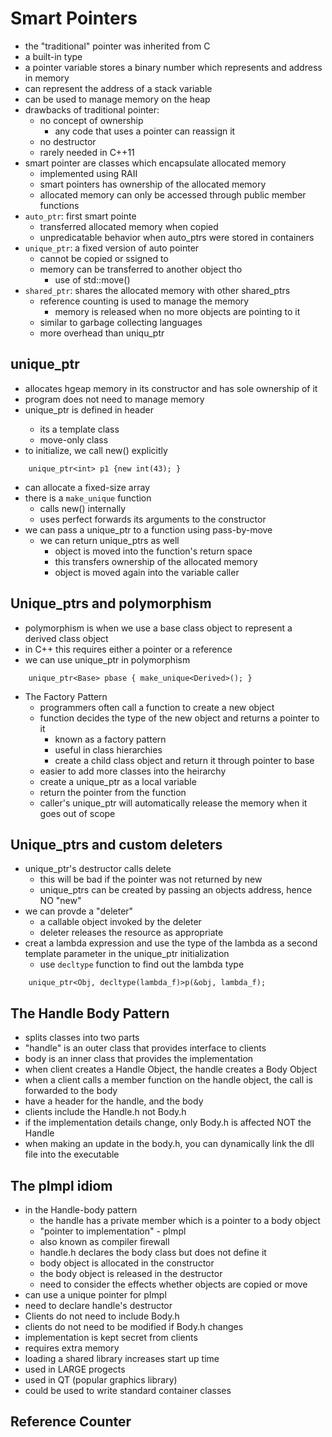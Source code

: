 # Smart Pointers

- the "traditional" pointer was inherited from C
- a built-in type
- a pointer variable stores a binary number which represents and address in memory
- can represent the address of a stack variable
- can be used to manage memory on the heap
- drawbacks of traditional pointer:
    - no concept of ownership
        - any code that uses a pointer can reassign it
    - no destructor
    - rarely needed in C++11
- smart pointer are classes which encapsulate allocated memory
    - implemented using RAII
    - smart pointers has ownership of the allocated memory 
    - allocated memory can only be accessed through public member functions
- `auto_ptr`: first smart pointe
    - transferred allocated memory when copied
    - unpredicatable behavior when auto_ptrs were stored in containers
- `unique_ptr`: a fixed version of auto pointer
    - cannot be copied or ssigned to
    - memory can be transferred to another object tho
        - use of std::move()
- `shared_ptr`: shares the allocated memory with other shared_ptrs
    - reference counting is used to manage the memory
        - memory is released when no more objects are pointing to it
    - similar to garbage collecting languages
    - more overhead than uniqu_ptr

## unique_ptr
- allocates hgeap memory in its constructor and has sole ownership of it
- program does not need to manage memory
- unique_ptr is defined in <memory> header
    - its a template class
    - move-only class
- to initialize, we call new() explicitly

```
    unique_ptr<int> p1 {new int(43); }
```

- can allocate a fixed-size array
- there is a `make_unique` function
    - calls new() internally
    - uses perfect forwards its arguments to the constructor
- we can pass a unique_ptr to a function using pass-by-move
    - we can return unique_ptrs as well
        - object is moved into the function's return space
        - this transfers ownership of the allocated memory
        - object is moved again into the variable caller

## Unique_ptrs and polymorphism
- polymorphism is when we use a base class object to represent a derived class object
- in C++ this requires either a pointer or a reference
- we can use unique_ptr in polymorphism

```
    unique_ptr<Base> pbase { make_unique<Derived>(); }
```

- The Factory Pattern
    - programmers often call a function to create a new object
    - function decides the type of the new object and returns a pointer to it
        - known as a factory pattern
        - useful in class hierarchies
        - create a child class object and return it through pointer to base
    - easier to add more classes into the heirarchy
    - create a unique_ptr as a local variable
    - return the pointer from the function
    - caller's unique_ptr will automatically release the memory when it goes out of scope

## Unique_ptrs and custom deleters
- unique_ptr's destructor calls delete
    - this will be bad if the pointer was not returned by new
    - unique_ptrs can be created by passing an objects address, hence NO "new"
- we can provde a "deleter"
    - a callable object invoked by the deleter
    - deleter releases the resource as appropriate
- creat a lambda expression and use the type of the lambda as a second template parameter in the unique_ptr initialization
    - use `decltype` function to find out the lambda type

```
    unique_ptr<Obj, decltype(lambda_f)>p(&obj, lambda_f);
```

## The Handle Body Pattern
- splits classes into two parts
- "handle" is an outer class that provides interface to clients
- body is an inner class that provides the implementation
- when client creates a Handle Object, the handle creates a Body Object
- when a client calls a member function on the handle object, the call is forwarded to the body
- have a header for the handle, and the body
- clients include the Handle.h not Body.h
- if the implementation details change, only Body.h is affected NOT the Handle
- when making an update in the body.h, you can dynamically link the dll file into the executable

## The pImpl idiom
- in the Handle-body pattern
    - the handle has a private member which is a pointer to a body object
    - "pointer to implementation" - pImpl
    - also known as compiler firewall
    - handle.h declares the body class but does not define it
    - body object is allocated in the constructor
    - the body object is released in the destructor
    - need to consider the effects whether objects are copied or move
- can use a unique pointer for pImpl
- need to declare handle's destructor
- Clients do not need to include Body.h
- clients do not need to be modified if Body.h changes
- implementation is kept secret from clients
- requires extra memory
- loading a shared library increases start up time
- used in LARGE progects 
- used in QT (popular graphics library)
- could be used to write standard container classes

## Reference Counter

